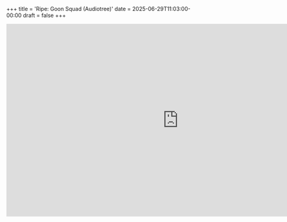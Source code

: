 +++
title = 'Ripe: Goon Squad (Audiotree)'
date = 2025-06-29T11:03:00-00:00
draft = false
+++

<iframe width="896" height="504" src="https://www.youtube.com/embed/FnCics_ROz8?si=RnDBxjwzFskNH_LB" title="YouTube video player" frameborder="0" allow="accelerometer; autoplay; clipboard-write; encrypted-media; gyroscope; picture-in-picture; web-share" referrerpolicy="strict-origin-when-cross-origin" allowfullscreen></iframe>

